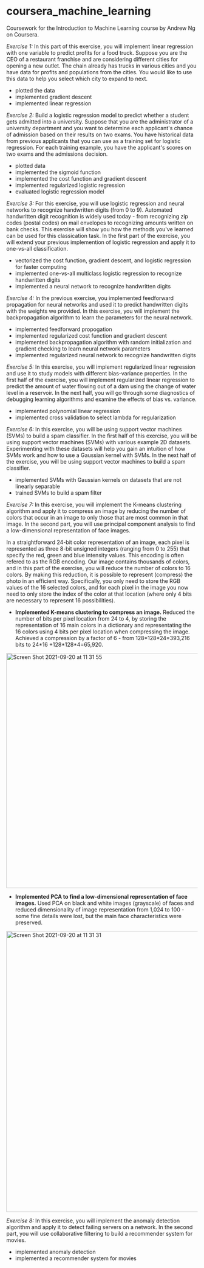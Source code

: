 # coursera_machine_learning
Coursework for the Introduction to Machine Learning course by Andrew Ng on Coursera.

*Exercise 1:*
In this part of this exercise, you will implement linear regression with one variable to predict profits for a food truck. Suppose you are the CEO of a restaurant franchise and are considering different cities for opening a new outlet. The chain already has trucks in various cities and you have data for profits and populations from the cities. You would like to use this data to help you select which city to expand to next.

- plotted the data
- implemented gradient descent
- implemented linear regression


*Exercise 2:*
Build a logistic regression model to predict whether a student gets admitted into a university. Suppose that you are the administrator of a university department and you want to determine each applicant's chance of admission based on their results on two exams. You have historical data from previous applicants that you can use as a training set for logistic regression. For each training example, you have the applicant's scores on two exams and the admissions decision.

- plotted data
- implemented the sigmoid function
- implemented the cost function and gradient descent 
- implemented regularized logistic regression
- evaluated logistic regression model


*Exercise 3:*
For this exercise, you will use logistic regression and neural networks to recognize handwritten digits (from 0 to 9). Automated handwritten digit recognition is widely used today - from recognizing zip codes (postal codes) on mail envelopes to recognizing amounts written on bank checks. This exercise will show you how the methods you've learned can be used for this classication task. In the first part of the exercise, you will extend your previous implemention of logistic regression and apply it to one-vs-all classification.

- vectorized the cost function, gradient descent, and logistic regression for faster computing
- implemented one-vs-all multiclass logistic regression to recognize handwritten digits
- implemented a neural network to recognize handwritten digits


*Exercise 4:*
In the previous exercise, you implemented feedforward propagation for neural networks and used it to predict handwritten digits with the weights we provided. In this exercise, you will implement the backpropagation algorithm to learn the parameters for the neural network.

- implemented feedforward propogation
- implemented regularized cost function and gradient descent
- implemented backpropagation algorithm with random initialization and gradient checking to learn neural network parameters
- implemented regularized neural network to recognize handwritten digits


*Exercise 5:*
In this exercise, you will implement regularized linear regression and use it to study models with different bias-variance properties. In the first half of the exercise, you will implement regularized linear regression to predict the amount of water flowing out of a dam using the change of water level in a reservoir. In the next half, you will go through some diagnostics of debugging learning algorithms and examine the effects of bias vs. variance.

- implemented polynomial linear regression
- implemented cross validation to select lambda for regularization


*Exercise 6:*
In this exercise, you will be using support vector machines (SVMs) to build a spam classifier. In the first half of this exercise, you will be using support vector machines (SVMs) with various example 2D datasets. Experimenting with these datasets will help you gain an intuition of how SVMs work and how to use a Gaussian kernel with SVMs. In the next half of the exercise, you will be using support vector machines to build a spam classifier.

- implemented SVMs with Gaussian kernels on datasets that are not linearly separable
- trained SVMs to build a spam filter

*Exercise 7:*
In this exercise, you will implement the K-means clustering algorithm and apply it to compress an image by reducing the number of colors that occur in an image to only those that are most common in that image. In the second part, you will use principal component analysis to find a low-dimensional representation of face images. 

In a straightforward 24-bit color representation of an image, each pixel is represented as three 8-bit unsigned integers (ranging from 0 to 255) that specify the red, green and blue intensity values. This encoding is often refered to as the RGB encoding. Our image contains thousands of colors, and in this part of the exercise, you will reduce the number of colors to 16 colors. By making this reduction, it is possible to represent (compress) the photo in an efficient way. Specifically, you only need to store the RGB values of the 16 selected colors, and for each pixel in the image you now need to only store the index of the color at that location (where only 4 bits are necessary to represent 16 possibilities). 

- **Implemented K-means clustering to compress an image.** Reduced the number of bits per pixel location from 24 to 4, by storing the representation of 16 main colors in a dictionary and representating the 16 colors using 4 bits per pixel location when compressing the image. Achieved a compression by a factor of 6 - from 128\*128\*24=393,216 bits to 24\*16 +128\*128\*4=65,920. 

<img width="618" alt="Screen Shot 2021-09-20 at 11 31 55" src="https://user-images.githubusercontent.com/30210990/134039392-53c38dd1-7e57-4e40-88c6-347d654af45f.png">

- **Implemented PCA to find a low-dimensional representation of face images.** Used PCA on black and white images (grayscale) of faces and reduced dimensionality of image representation from 1,024 to 100 - some fine details were lost, but the main face characteristics were preserved. 

<img width="739" alt="Screen Shot 2021-09-20 at 11 31 31" src="https://user-images.githubusercontent.com/30210990/134039320-c116b817-1a83-41ac-a648-040c4b00e069.png">



*Exercise 8:*
In this exercise, you will implement the anomaly detection algorithm and apply it to detect failing servers on a network. In the second part, you will use collaborative filtering to build a recommender system for movies.

- implemented anomaly detection
- implemented a recommender system for movies


